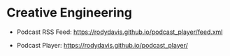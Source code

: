 # Creative Engineering

- Podcast RSS Feed: https://rodydavis.github.io/podcast_player/feed.xml

- Podcast Player: https://rodydavis.github.io/podcast_player/
